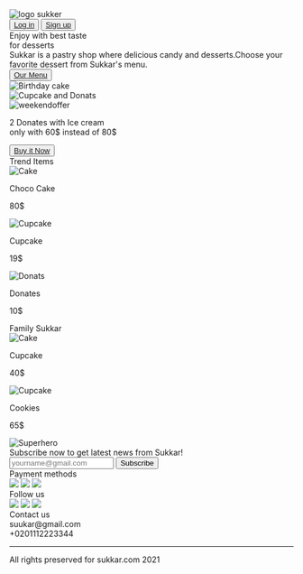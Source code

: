 <!DOCTYPE html>
<html lang="en">
<head>
    <meta charset="UTF-8">
    <meta http-equiv="X-UA-Compatible" content="IE=edge">
    <meta name="viewport" content="width=device-width, initial-scale=1.0">
    <!--Rendeer all elements normaly-->
    <link rel="stylesheet" href="style/normaliz.css">
    <!--Main stylesheet-->
    <link rel="stylesheet" href="style/stylesheet.css">
    <!--Responsive Layout Properties-->
    <link rel="stylesheet" href="style/Responsive layout.css">
    <title>Home Page</title>
</head>
<body>
    <div class="parent">
        <div class="header">
            <img class="logo" id="llogo" alt="logo sukker" src="img/icons/sukkar.svg" >
            <div class="links">
                <button id="login" type="button"><a href="structure/log in.html">Log in</a></button>
                <button id="signup" type="button"><a href="structure/sign up.html">Sign up</a></button>
            </div>
        </div>
        <div class="con2">
            <div class="innercon">
                <div class="bunchline">
                    Enjoy with best taste<br>for desserts
                </div>
                <div class="line2">Sukkar is a pastry shop where delicious candy and desserts.Choose
                     your favorite dessert from Sukkar's menu.
                </div>
                <div id="menubutton"><button id="ourmenu" type="button"><a href="structure/our menu.html">Our Menu</a></button></div>
            </div>
            <div class="con2img"><img id="con2img" alt="Birthday cake" src="img/banner/woolly-fatal@2x.png"></div>
        </div>
        <div class="con3">
            <div class="innercon3">
                <div class="con3img"><img id="con3img" alt="Cupcake and Donats" src="img/banner/donats@2x.png"></div>
                <div class="offer">
                    <img id="weekendoffer"  alt="weekendoffer" src="img/icons/Weekend Offer.svg">
                    <p id="theoffer">2 Donates with Ice cream <br> only with 60$ instead of 80$</p>
                    <button id="buynow" type="button"><a id="buyit" href="#">Buy it Now</a></button>
                </div>
            </div>
        </div>
        <div class="hcontainer">
            <div class="con54">
                <div class="caption">Trend Items</div>
                <div class="items">
                    <div class="Con54img"> 
                        <img class="con54img" alt="Cake" src="img/products/david-holifield-kPxsqUGneXQ-unsplash@2x.png">
                        <div class="itemcaption"><p>Choco Cake</p><p>80$</p></div>
                    </div>
                    <div class="Con54img">
                        <img class="con54img" alt="Cupcake" src="img/products/deva-williamson-S2jw81lfrG0-unsplash@2x.png">
                        <div class="itemcaption"><p>Cupcake</p><p>19$</p></div>
                    </div>
                    <div class="Con54img">
                        <img class="con54img" alt="Donats" src="img/products/kobby-mendez-q54Oxq44MZs-unsplash@2x.png">
                        <div class="itemcaption"><p>Donates</p><p>10$</p></div>
                    </div>
                </div>
            </div>
            <div class="con54">
                <div class="caption">Family Sukkar</div>
                <div class="items">
                    <div class="Con54img" class="Con5img">
                        <img class="con54img" alt="Cake" src="img/products/lottie-griffiths-tTJ5p16R-b4-unsplash (1)@2x.png">
                        <div class="itemcaption"><p>Cupcake</p><p>40$</p></div>
                    </div>
                    <div class="Con54img" class="Con5img">
                        <img class="con54img" alt="Cupcake" src="img/products/diana-polekhina-Sdek8sp0vGE-unsplash@2x.png">
                        <div class="itemcaption"><p>Cookies</p><p>65$</p></div>
                    </div>
                </div>  
            </div>
        </div>
        <div class="footer">
            <div class="foinner1">
                <div class="foinner2">
                    <div class="Footerimg"><img class="footerimg" alt="Superhero" src="img/banner/woolly-superman@2x.png" ></div>
                    <div class="innercon1">
                        <div class="sub">
                            <div class="subscribeline">Subscribe now to get latest news from Sukkar!</div>
                            <div class="subscribe">
                                <input class="email" type="email" placeholder="yourname@gmail.com">
                                <input class="submit" type="submit" value="Subscribe">
                            </div>
                        </div>
                        <div class="innercon2">
                            <div class="pfc">
                                <div class="fline">Payment methods</div>
                                <div class="pf">
                                    <img class="pfimg" src="img/icons/surface1.svg">
                                    <img class="pfimg" src="img/icons/payment-method.svg">
                                    <img class="pfimg" src="img/icons/visa.svg">
                                </div>
                            </div>
                            <div class="pfc">
                                <div class="fline">Follow us</div>
                                <div class="pf">
                                    <img class="pfimg" src="img/icons/facebook-logo.svg">
                                    <img class="pfimg" src="img/icons/instagram.svg">
                                    <img class="pfimg" src="img/icons/twitter.svg">
                                </div>
                            </div>
                            <div class="pfc">
                                <div class="fline">Contact us</div>
                                <div class="cinfo">suukar@gmail.com</div>
                                <div class="cinfo">+0201112223344</div>
                            </div>
                        </div>
                    </div>
                </div>
                <hr class="hrrr">
                <p class="copyrights">All rights preserved for sukkar.com 2021</p>
            </div>
        </div>
    </div>
</body>
</html>